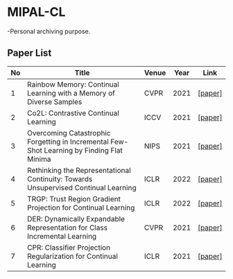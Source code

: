 # MIPAL-CL

-Personal archiving purpose.

## Paper List

No | Title | Venue | Year | Link
-- | ----- | ---------- | ---- | ----
1 | Rainbow Memory: Continual Learning with a Memory of Diverse Samples | CVPR | 2021 | [[paper]](https://arxiv.org/abs/2103.17230)
2 | Co2L: Contrastive Continual Learning | ICCV | 2021 | [[paper]](https://arxiv.org/abs/2106.14413)
3 | Overcoming Catastrophic Forgetting in Incremental Few-Shot Learning by Finding Flat Minima | NIPS | 2021 | [[paper]](https://arxiv.org/abs/2111.01549)
4 | Rethinking the Representational Continuity: Towards Unsupervised Continual Learning | ICLR | 2022 | [[paper]](https://arxiv.org/abs/2110.06976)
5 | TRGP: Trust Region Gradient Projection for Continual Learning | ICLR | 2022 | [[paper]](https://arxiv.org/abs/2202.02931)
6 | DER: Dynamically Expandable Representation for Class Incremental Learning | CVPR | 2021 | [[paper]](https://arxiv.org/abs/2103.16788)
7 | CPR: Classifier Projection Regularization for Continual Learning | ICLR | 2021 | [[paper]](https://arxiv.org/abs/2006.07326)

